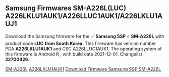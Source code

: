 <h2>Samsung Firmwares SM-A226L(LUC) A226LKLU1AUK1/A226LLUC1AUK1/A226LKLU1AUJ1</h2>
Download the Samsung firmware for the ✅ <strong>Samsung SSP </strong> ⭐ <strong>SM-A226L</strong> with product code <strong>LUC</strong> <strong> from South Korea</strong>. This firmware has version number PDA <strong>A226LKLU1AUK1</strong> and CSC A226LLUC1AUK1. The operating system of this firmware is Android R , with build date 2021-12-01. Changelist <strong>22700426</strong>.


[SM-A226L](https://samfirm.shop/samsung/model/SM-A226L)
[A226LKLU1AUK1](https://samfirm.shop/samsung/pda/A226LKLU1AUK1)
[Download Firmware Samsung SSP SM-A226L](https://samfirm.shop/samsung/firmware/479489)
